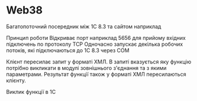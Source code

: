 # Web38
Багатопоточний посередник між 1С 8.3 та сайтом наприклад

Принцип роботи
Відкриває порт наприклад 5656 для прийому вхідних підключень по протоколу TCP
Одночасно запускає декілька робочих потоків, які підключаються до 1С 8.3 через COM

Клієнт пересилає запит у форматі ХМЛ. В запиті вказується яку функцію потрібно викликати в модулі
зовнішнього з'єднання та з якими параметрами. Результат функції також у форматі ХМЛ пересилаються 
клієнту.

Виклик функції в 1С

<script runat="server">
    protected void LogOn_Click(object sender, EventArgs e)
    {
        ProtocolWeb38 Web38 = new ProtocolWeb38("LogIn",
            new string[]
            {
                UserLogin.Text,
                UserPassword.Text,
                Request.UserHostAddress
            });
            
        Web38.Send();
        
        if (Web38.ReceivePacket.StateCode == "200")
        {
            //Код 200 значить що все ОК
            Session["USER_GUID"] = Web38.ReceivePacket.Guid;
            Response.Redirect("update_acaunt.aspx");
        }
        else
        {
            Label labmsg = new Label();
            labmsg.Text = Web38.ReceivePacket.Info;
            PlaceHolderMsg.Controls.Add(labmsg);
        }
    }
</script>
